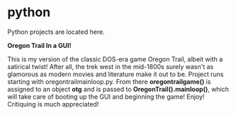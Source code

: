 # python
Python projects are located here.

<strong>Oregon Trail In a GUI!</strong>

This is my version of the classic DOS-era game Oregon Trail, albeit with a satirical twist! After all, the trek west in the mid-1800s surely wasn't as glamorous as modern movies and literature make it out to be. Project runs starting with oregontrailmainloop.py. From there <strong>oregontrailgame()</strong> is assigned to an object <strong>otg</strong> and is passed to <strong>OregonTrail().mainloop()</strong>, which will take care of booting up the GUI and beginning the game! Enjoy! Critiquing is much appreciated!
